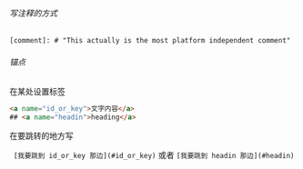 
###### 写注释的方式
```
[comment]: # "This actually is the most platform independent comment"
```

###### 锚点

在某处设置标签

```html
<a name="id_or_key">文字内容</a>
## <a name="headin">heading</a>
```

在要跳转的地方写 

` [我要跳到 id_or_key 那边](#id_or_key)` 或者 `[我要跳到 headin 那边](#headin)`

